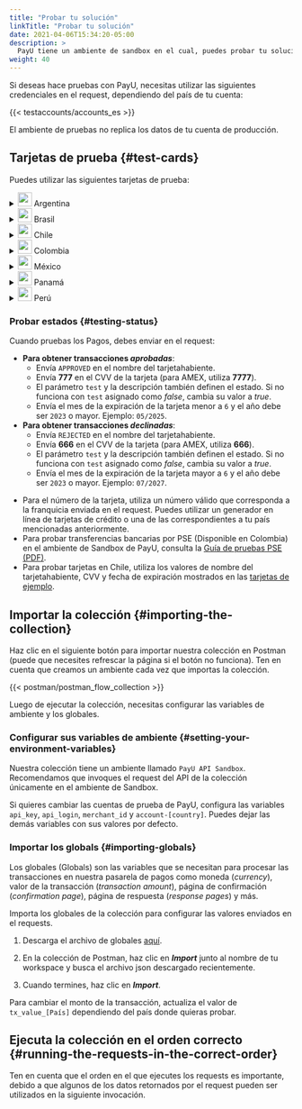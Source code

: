 ```yaml
---
title: "Probar tu solución"
linkTitle: "Probar tu solución"
date: 2021-04-06T15:34:20-05:00
description: >
  PayU tiene un ambiente de sandbox en el cual, puedes probar tu solución antes de moverte al ambiente en vivo, donde puedes recibir pagos reales y transacciones.
weight: 40
---
```

<script>
  function openTarget() {
    var hash = location.hash.substring(1);
    if(hash) {
      var details = document.getElementById(hash);
    } 
    if(details && details.tagName.toLowerCase() === 'details') {
      details.open = true;
      details.scrollIntoView(true);
    }
  }
  window.addEventListener('DOMContentLoaded', openTarget);
</script>
Si deseas hace pruebas con PayU, necesitas utilizar las siguientes credenciales en el request, dependiendo del país de tu cuenta:  

{{< testaccounts/accounts_es >}}

El ambiente de pruebas no replica los datos de tu cuenta de producción.

## Tarjetas de prueba {#test-cards}
Puedes utilizar las siguientes tarjetas de prueba:

<details id="argentina">
<summary><img src="/assets/Argentina.png" width="25px"/> Argentina</summary>

| Tarjeta                           | Número                              |
|-----------------------------------|-------------------------------------|
| **Tarjeta de Crédito AMEX**       | 376414000000009                     |
| **Tarjeta de Crédito ARGENCARD**  | 5011050000000001                    |
| **Tarjeta de Crédito CABAL**      | 5896570000000008                    |
| **Tarjeta de Crédito CENCOSUD**   | 6034930000000005 - 5197670000000002 |
| **Tarjeta de Crédito DINERS**     | 36481400000006                      |
| **Tarjeta de Crédito MASTERCARD** | 5399090000000009                    |
| **Tarjeta de Crédito NARANJA**    | 5895620000000002                    |
| **Tarjeta de Crédito SHOPPING**   | 6034880000000051                    |
| **Tarjeta de Crédito VISA**       | 4850110000000000 - 4036820000000001 |
| **Tarjeta Débito VISA**           | 4517730000000000                    |

</details>
<details id="brazil">
<summary><img src="/assets/Brasil.png" width="25px"/> Brasil</summary>

| Tarjeta                           | Número                              |
|-----------------------------------|-------------------------------------|
| **Tarjeta de Crédito AMEX**       | 376611000000000                     |
| **Tarjeta de Crédito DINERS**     | 36213800000009                      |
| **Tarjeta de Crédito ELO**        | 5067310000000002                    |
| **Tarjeta de Crédito HIPERCARD**  | 6062825624254001                    |
| **Tarjeta de Crédito MASTERCARD** | 5123740000000002                    |
| **Tarjeta de Crédito VISA**       | 4422120000000008 - 4984460000000008 |

</details>
<details id="chile">
<summary><img src="/assets/Chile.png" width="25px"/> Chile</summary>

<table>
<thead>
  <tr>
    <th>Tarjeta</th>
    <th>Número</th>
    <th>Tarjetahabiente</th>
    <th>CVV</th>
    <th>Fecha de expiración</th>
  </tr>
</thead>
<tbody>
  <tr>
    <td><b>Tarjeta de crédito AMEX</b></td>
    <td>377825000000005</td>
    <td colspan="3" rowspan="2" style="vertical-align:middle"><a href="#testing-status">Utiliza los valores de prueba de acuerdo con el resultado esperado.</a></td>
  </tr>
  <tr>
    <td><b>Tarjeta de crédito DINERS</b></td>
    <td>36525200000002</td>
  </tr>
  <tr>
    <td><b>Tarjeta de crédito MASTERCARD</b></td>
    <td>5457210001000019</td>
    <td>BKN_DMC_001</td>
    <td>300</td>
    <td>12/25</td>
  </tr>
  <tr>
    <td><b>Tarjeta débito MASTERCARD</b></td>
    <td>5204730000001003</td>
    <td>BKN_MCS_001</td>
    <td>100</td>
    <td>12/25</td>
  </tr>
  <tr>
    <td><b>Tarjeta prepago MASTERCARD</b></td>
    <td>5185540320000012</td>
    <td>BKN_DMC_001</td>
    <td>001</td>
    <td>12/25</td>
  </tr>
  <tr>
    <td><b>Tarjeta de crédito VISA</b></td>
    <td>4761340000000035</td>
    <td>VISA_GLOBAL_3</td>
    <td>846</td>
    <td>12/27</td>
  </tr>
  <tr>
    <td><b>Tarjeta Internacional VISA</b></td>
    <td>4005520000000129</td>
    <td>VISA_ECOMMERCE_03</td>
    <td>921</td>
    <td>12/27</td>
  </tr>
  <tr>
    <td><b>Tarjeta débito VISA</b></td>
    <td>4761340000000050</td>
    <td>VISA_GLOBAL_5</td>
    <td>846</td>
    <td>12/27</td>
  </tr>
</tbody>
</table>

</details>
<details id="colombia">
<summary><img src="/assets/Colombia.png" width="25px"/> Colombia</summary>

| Tarjeta                           | Número                                                                |
|-----------------------------------|-----------------------------------------------------------------------|
| **Tarjeta de Crédito AMEX**       | 377813000000001 - 377847626810864 - 376402004977124 - 376414000000009 |
| **Tarjeta de Crédito CODENSA**    | 5907120000000009                                                      |
| **Tarjeta de Crédito CRM**        | 5282096712463427                                                      |
| **Tarjeta de Crédito DAVIVIENDA** | 5247081012761500                                                      |
| **Tarjeta de Crédito DINERS**     | 36032400000007 - 36032404150519 - 36032440201896                      |
| **Tarjeta de Crédito MASTERCARD** | 5471300000000003 - 5120697176068275                                   |
| **Tarjeta de Crédito NEQUI**      | 4093551018099251                                                      |
| **Tarjeta de Crédito VISA**       | 4097440000000004 - 4037997623271984 - 4111111111111111                |
| **Tarjeta Débito VISA**           | 4509420000000008                                                      |

</details>
<details id="mexico">
<summary><img src="/assets/Mexico.png" width="25px"/> México</summary>

| Tarjeta                           | Número                               |
|-----------------------------------|--------------------------------------|
| **Tarjeta de Crédito AMEX**       | 376675000000005                      |
| **Tarjeta de Crédito MASTERCARD** | 5579070000000003                     |
| **Tarjeta Débito MASTERCARD**     | 5256780000000007                     |
| **Tarjeta de Crédito VISA**       | 4268070000000002                     |
| **Tarjeta Débito VISA**           | 4415490000000004                     |

</details>
<details id="panama">
<summary><img src="/assets/Panama.png" width="25px"/> Panamá</summary>

| Tarjeta                           | Número                               |
|-----------------------------------|--------------------------------------|
| **Tarjeta de Crédito MASTERCARD** | 5455040000000005                     |
| **Tarjeta de Crédito VISA**       | 4723030000000005                     |

</details>
<details id="peru">
<summary><img src="/assets/Peru.png" width="25px"/> Perú</summary>

| Tarjeta                           | Número                               |
|-----------------------------------|--------------------------------------|
| **Tarjeta de Crédito AMEX**       | 377753000000009                      |
| **Tarjeta de Crédito DINERS**     | 36239200000000                       |
| **Tarjeta de Crédito MASTERCARD** | 5491610000000001                     |
| **Tarjeta Débito MASTERCARD**     | 5236930000000003                     |
| **Tarjeta de Crédito VISA**       | 4907840000000005 - 4634010000000005  |
| **Tarjeta Débito VISA**           | 4557880000000004                     |

</details>

### Probar estados {#testing-status}
Cuando pruebas los Pagos, debes enviar en el request:

* **Para obtener transacciones _aprobadas_**: 
  - Envía `APPROVED` en el nombre del tarjetahabiente.
  - Envía **777** en el CVV de la tarjeta (para AMEX, utiliza **7777**).
  - El parámetro `test` y la descripción también definen el estado. Si no funciona con `test` asignado como _false_, cambia su valor a _true_.
  - Envía el mes de la expiración de la tarjeta menor a `6` y el año debe ser `2023` o mayor. Ejemplo: `05/2025`.
* **Para obtener transacciones _declinadas_**: 
  - Envía `REJECTED` en el nombre del tarjetahabiente.
  - Envía **666** en el CVV de la tarjeta (para AMEX, utiliza **666**).
  - El parámetro `test` y la descripción también definen el estado. Si no funciona con `test` asignado como _false_, cambia su valor a _true_.
  - Envía el mes de la expiración de la tarjeta mayor a `6` y el año debe ser `2023` o mayor. Ejemplo: `07/2027`.
<!--* **Para obtener transacciones _pendientes_**: 
  - Envía `PENDING` en el nombre del tarjetahabiente.
  - Envía **777** en el CVV de la tarjeta (para AMEX, utiliza **7777**).
  - Envía el parámetro `test` como _true_.
  - En la información del comprador y el pagador, asigna la dirección de correo electrónico `manual-review-hub@email.com`.-->
* Para el número de la tarjeta, utiliza un número válido que corresponda a la franquicia enviada en el request. Puedes utilizar un generador en línea de tarjetas de crédito o una de las  correspondientes a tu país mencionadas anteriormente.
* Para probar transferencias bancarias por PSE (Disponible en Colombia) en el ambiente de Sandbox de PayU, consulta la [Guía de pruebas PSE (PDF)](/assets/pse-test-guide-v5-es.pdf).
* Para probar tarjetas en Chile, utiliza los valores de nombre del tarjetahabiente, CVV y fecha de expiración mostrados en las <a href="#chile" id="linkcl" onclick="document.getElementById('chile').open = true;">tarjetas de ejemplo</a>.

## Importar la colección {#importing-the-collection}
Haz clic en el siguiente botón para importar nuestra colección en Postman (puede que necesites refrescar la página si el botón no funciona). Ten en cuenta que creamos un ambiente cada vez que importas la colección.

{{< postman/postman_flow_collection >}}
<br>

Luego de ejecutar la colección, necesitas configurar las variables de ambiente y los globales.

### Configurar sus variables de ambiente {#setting-your-environment-variables}
Nuestra colección tiene un ambiente llamado `PayU API Sandbox`. Recomendamos que invoques el request del API de la colección únicamente en el ambiente de Sandbox.

Si quieres cambiar las cuentas de prueba de PayU, configura las variables `api_key`, `api_login`, `merchant_id` y `account-[country]`. Puedes dejar las demás variables con sus valores por defecto.

### Importar los globals {#importing-globals}
Los globales (Globals) son las variables que se necesitan para procesar las transacciones en nuestra pasarela de pagos como moneda (_currency_), valor de la transacción (_transaction amount_), página de confirmación (_confirmation page_), página de respuesta (_response pages_) y más.

Importa los globales de la colección para configurar las valores enviados en el requests. 

1. Descarga el archivo de globales <a href="/assets/globals/PayU%20Latam.postman_globals.json" download>aquí</a>.

2. En la colección de Postman, haz clic en _**Import**_ junto al nombre de tu workspace y busca el archivo json descargado recientemente.

3. Cuando termines, haz clic en _**Import**_.

Para cambiar el monto de la transacción, actualiza el valor de `tx_value_[País]` dependiendo del país donde quieras probar.

## Ejecuta la colección en el orden correcto {#running-the-requests-in-the-correct-order}
Ten en cuenta que el orden en el que ejecutes los requests es importante, debido a que algunos de los datos retornados por el request pueden ser utilizados en la siguiente invocación. 
